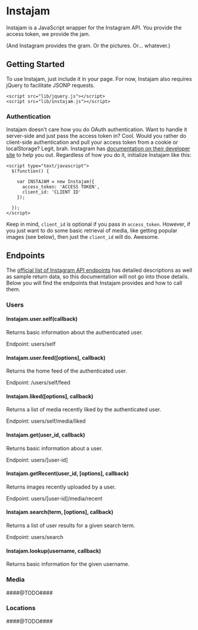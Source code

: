 Instajam
========

Instajam is a JavaScript wrapper for the Instagram API. You provide the access token, we provide the jam.

(And Instagram provides the gram. Or the pictures. Or... whatever.)

## Getting Started

To use Instajam, just include it in your page. For now, Instajam also requires jQuery to facilitate JSONP requests.

```
<script src="lib/jquery.js"></script>
<script src="lib/instajam.js"></script>
```

### Authentication

Instajam doesn't care how you do OAuth authentication. Want to handle it server-side and just pass the access token in? Cool. Would you rather do client-side authentication and pull your access token from a cookie or localStorage? Legit, brah. Instagram has [documentation on their developer site](http://instagram.com/developer/authentication/) to help you out. Regardless of how you do it, initialize Instajam like this:

```
<script type="text/javascript">
  $(function() {

    var INSTAJAM = new Instajam({
      access_token: 'ACCESS TOKEN',
      client_id: 'CLIENT ID'
    });

  });
</script>
```

Keep in mind, ```client_id``` is optional if you pass in ```access_token```. However, if you just want to do some basic retrieval of media, like getting popular images (see below), then just the ```client_id``` will do. Awesome.

## Endpoints

The [official list of Instagram API endpoints](http://instagram.com/developer/endpoints/) has detailed descriptions as well as sample return data, so this documentation will not go into those details. Below you will find the endpoints that Instajam provides and how to call them.

### Users

#### Instajam.user.self(callback)

  Returns basic information about the authenticated user.

  Endpoint: users/self

#### Instajam.user.feed([options], callback)

  Returns the home feed of the authenticated user.

  Endpoint: /users/self/feed

#### Instajam.liked([options], callback)

  Returns a list of media recently liked by the authenticated user.

  Endpoint: users/self/media/liked

#### Instajam.get(user_id, callback)

  Returns basic information about a user.

  Endpoint: users/[user-id]

#### Instajam.getRecent(user_id, [options], callback)

  Returns images recently uploaded by a user.

  Endpoint: users/[user-id]/media/recent

#### Instajam.search(term, [options], callback)

  Returns a list of user results for a given search term.

  Endpoint: users/search

#### Instajam.lookup(username, callback)

  Returns basic information for the given username.

### Media

####@TODO####

### Locations

####@TODO####